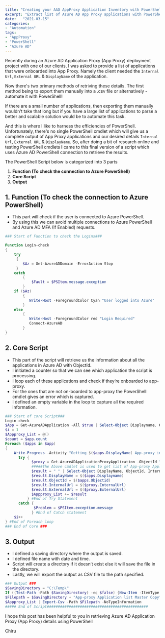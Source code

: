 ```yaml
---
title: "Creating your AAD AppProxy Application Inventory with PowerShell"
excerpt: "Extract list of Azure AD App Proxy applications with PowerShell"
date:   "2021-03-15"
categories: 
- "Automation"
tags: 
- "AppProxy"
- "PowerShell"
- "Azure AD"
---
```

Recently during an Azure AD Application Proxy (App Proxy) deployment project with one of our clients, I was asked to provide a list of applications that were onboarded into App Proxy. Namely the client needed the `Internal Url`, `External URL` & `DisplayName` of the application. 

Now there's two primary methods of retriving these details. The first method being to export them manually into a .csv file or alternatively - automate it with PowerShell! 

If there are a small number of applications, then exporting them manually wouldn’t take that long but if you have a large list of applications to parse a better and scalable solution would be to automate this task.

And this is where I like to harness the efficiencies of PowerShell. Unfortunately, there's no single PowerShell cmdlet which will give us a complete output of App Proxy applications and our desired details `Internal Url`, `External URL` & `DisplayName`. So, after doing a bit of research online and testing PowerShell cmdlets I came to this final version of a script which uses Azure AD PowerShell connection to retrieve the results.

The PowerShell Script below is categorized into 3 parts

1. **Function (To check the connection to Azure PowerShell)**
2. **Core Script**
3. **Output**

## **1. Function (To check the connection to Azure PowerShell)**

* This part will check if the user is connected to Azure PowerShell.
* By using this we can avoid multiple connections to Azure PowerShell and Azure AD MFA (If Enabled) requests.

```powershell
### Start of Function to check the Logins###

Function Login-check
{
    try
     {
        $Az = Get-AzureADDomain -ErrorAction Stop
     }
    catch
        {
            $Fault = $PSItem.message.exception
        }
    if ($Az)
        {
           Write-Host -ForegroundColor Cyan "User logged into Azure"
        }
    else
        {
           Write-Host -ForegroundColor red "Login Required"
           Connect-AzureAD
        }
}
```

## **2. Core Script**

* This part of the script will retrieve us the information about all the applications in Azure AD with ObjectId.
* I initiated a counter so that we can see which application the script is processing.
* I loop each of these applications and check if they’re onboarded to app-proxy.
* For the ones that are not on-boarded to app-proxy the PowerShell cmdlet gives an error which is captured.
* I defined an empty variable in the loop to capture all the required information.

```powershell
### Start of core Script###
Login-check
$App = Get-AzureADApplication -All $true | Select-Object Displayname, ObjectId
$i = 1
$Appproxy_List = @()
$count = $app.count
Foreach ($apps in $app)
{
    Write-Progress -Activity "Getting $($apps.DisplayName) App-proxy information" -Status "$i of $count" -PercentComplete ($i/$count*100)
      try {
            $proxy = Get-AzureADApplicationProxyApplication -ObjectId "$($apps.Objectid)" -ErrorAction Stop
            #####The Above cmdlet is used to get list of App-proxy Applications###########
            $result = " " | Select-Object DisplayName, ObjectId, InternalUrl, ExternalUrl
            $result.DisplayName = $($apps.Displayname)
            $result.ObjectId = $($apps.Objectid)
            $result.InternalUrl = $($proxy.InternalUrl)
            $result.ExternalUrl = $($proxy.ExternalUrl)
            $Appproxy_List += $result
          } #End of Try Statement
      catch {   
             $Problem = $PSItem.exception.message         
            } #End of Catch statement
    $i++
} #End of Foreach loop
### End of Core ###
```

## **3. Output**

* I defined a saving directory where the output is saved.
* I defined file name with date and time.
* Script will create a directory if it doesn’t exist else it will save the file in the directory.
* Lastly, we will export the output as CSV file to the path specified.

```powershell
### Output ###
$SavingDirectory = "C:\Temp\"
If ((Test-Path -Path $SavingDirectory) -eq $false) {New-Item -ItemType Directory -Path $SavingDirectory | Out-Null}
$Filepath = $SavingDirectory + "App-proxy Application list Master Copy" + " " + (Get-Date -Format "dd-MM-yyyy_HH.mm.ss") + ".csv"
$Appproxy_List | Export-Csv -Path $Filepath -NoTypeInformation
##### End of Script##############################################
```

I hope this post has been helpful to you in retrieving Azure AD Application Proxy (App Proxy) details using PowerShell

Chiru